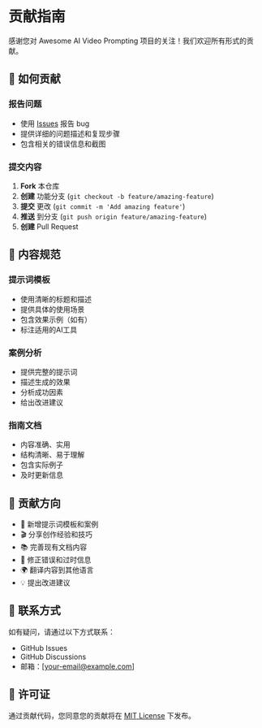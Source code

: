 # 贡献指南

感谢您对 Awesome AI Video Prompting 项目的关注！我们欢迎所有形式的贡献。

## 🤝 如何贡献

### 报告问题
- 使用 [Issues](https://github.com/geekjourney/awesome-ai-video-prompts/issues) 报告 bug
- 提供详细的问题描述和复现步骤
- 包含相关的错误信息和截图

### 提交内容
1. **Fork** 本仓库
2. **创建** 功能分支 (`git checkout -b feature/amazing-feature`)
3. **提交** 更改 (`git commit -m 'Add amazing feature'`)
4. **推送** 到分支 (`git push origin feature/amazing-feature`)
5. **创建** Pull Request

## 📝 内容规范

### 提示词模板
- 使用清晰的标题和描述
- 提供具体的使用场景
- 包含效果示例（如有）
- 标注适用的AI工具

### 案例分析
- 提供完整的提示词
- 描述生成的效果
- 分析成功因素
- 给出改进建议

### 指南文档
- 内容准确、实用
- 结构清晰、易于理解
- 包含实际例子
- 及时更新信息

## 🎯 贡献方向

- 📝 新增提示词模板和案例
- 🎬 分享创作经验和技巧
- 📚 完善现有文档内容
- 🐛 修正错误和过时信息
- 🌍 翻译内容到其他语言
- 💡 提出改进建议

## 📧 联系方式

如有疑问，请通过以下方式联系：
- GitHub Issues
- GitHub Discussions
- 邮箱：[your-email@example.com]

## 📄 许可证

通过贡献代码，您同意您的贡献将在 [MIT License](LICENSE) 下发布。
